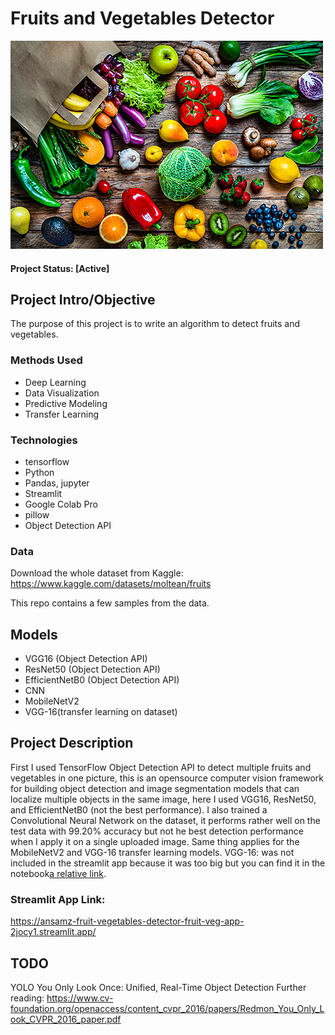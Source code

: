 # Fruits and Vegetables Detector


![alternative text](./app_styling/f_g.jpg)


#### Project Status: [Active] 

## Project Intro/Objective
The purpose of this project is to write an algorithm to detect fruits and vegetables.

### Methods Used
* Deep Learning
* Data Visualization
* Predictive Modeling
* Transfer Learning

### Technologies
* tensorflow
* Python
* Pandas, jupyter
* Streamlit
* Google Colab Pro
* pillow
* Object Detection API

### Data
Download the whole dataset from Kaggle: https://www.kaggle.com/datasets/moltean/fruits

This repo contains a few  samples from the data.

## Models
* VGG16 (Object Detection API)
* ResNet50 (Object Detection API)
* EfficientNetB0 (Object Detection API)
* CNN
* MobileNetV2
* VGG-16(transfer learning on dataset)

## Project Description
First I used TensorFlow Object Detection API to detect multiple fruits and vegetables in one picture, this is an opensource computer vision framework for building object detection and image segmentation models that can localize multiple objects in the same image, here I used VGG16, ResNet50, and EfficientNetB0 (not the best performance).
I also trained a Convolutional Neural Network on the dataset, it performs rather well on the test data with 99.20% accuracy but not he best detection performance when I apply it on a single uploaded image. Same thing applies for the MobileNetV2 and VGG-16 transfer learning models.
VGG-16: was not included in the streamlit app because it was too big but you can find it in the notebook[a relative link](notebooks/Fruit_vegetables_detection_final.ipynb).


### Streamlit App Link:
https://ansamz-fruit-vegetables-detector-fruit-veg-app-2jocy1.streamlit.app/

## TODO
YOLO
You Only Look Once:
Unified, Real-Time Object Detection
Further reading: 
https://www.cv-foundation.org/openaccess/content_cvpr_2016/papers/Redmon_You_Only_Look_CVPR_2016_paper.pdf